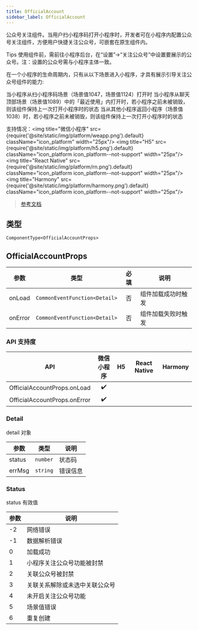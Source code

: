 ```yaml
---
title: OfficialAccount
sidebar_label: OfficialAccount
---
```


公众号关注组件。当用户扫小程序码打开小程序时，开发者可在小程序内配置公众号关注组件，方便用户快捷关注公众号，可嵌套在原生组件内。

Tips
使用组件前，需前往小程序后台，在“设置”->“关注公众号”中设置要展示的公众号。注：设置的公众号需与小程序主体一致。

在一个小程序的生命周期内，只有从以下场景进入小程序，才具有展示引导关注公众号组件的能力:

当小程序从扫小程序码场景（场景值1047，场景值1124）打开时
当小程序从聊天顶部场景（场景值1089）中的「最近使用」内打开时，若小程序之前未被销毁，则该组件保持上一次打开小程序时的状态
当从其他小程序返回小程序（场景值1038）时，若小程序之前未被销毁，则该组件保持上一次打开小程序时的状态

支持情况：<img title="微信小程序" src={require('@site/static/img/platform/weapp.png').default} className="icon_platform" width="25px"/> <img title="H5" src={require('@site/static/img/platform/h5.png').default} className="icon_platform icon_platform--not-support" width="25px"/> <img title="React Native" src={require('@site/static/img/platform/rn.png').default} className="icon_platform icon_platform--not-support" width="25px"/> <img title="Harmony" src={require('@site/static/img/platform/harmony.png').default} className="icon_platform icon_platform--not-support" width="25px"/>

> [参考文档](https://developers.weixin.qq.com/miniprogram/dev/component/official-account.html)

## 类型

```tsx
ComponentType<OfficialAccountProps>
```

## OfficialAccountProps

| 参数 | 类型 | 必填 | 说明 |
| --- | --- | :---: | --- |
| onLoad | `CommonEventFunction<Detail>` | 否 | 组件加载成功时触发 |
| onError | `CommonEventFunction<Detail>` | 否 | 组件加载失败时触发 |

### API 支持度

| API | 微信小程序 | H5 | React Native | Harmony |
| :---: | :---: | :---: | :---: | :---: |
| OfficialAccountProps.onLoad | ✔️ |  |  |  |
| OfficialAccountProps.onError | ✔️ |  |  |  |

### Detail

detail 对象

| 参数 | 类型 | 说明 |
| --- | --- | --- |
| status | `number` | 状态码 |
| errMsg | `string` | 错误信息 |

### Status

status 有效值

| 参数 | 说明 |
| --- | --- |
| -2 | 网络错误 |
| -1 | 数据解析错误 |
| 0 | 加载成功 |
| 1 | 小程序关注公众号功能被封禁 |
| 2 | 关联公众号被封禁 |
| 3 | 关联关系解除或未选中关联公众号 |
| 4 | 未开启关注公众号功能 |
| 5 | 场景值错误 |
| 6 | 重复创建 |

